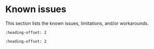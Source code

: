 # Known issues

This section lists the known issues, limitations, and/or workarounds.

```{include} /release/known_issues/printf_issue_for_program_address_space.md
:heading-offset: 2
```

```{include} /release/known_issues/hardware_issue.md
:heading-offset: 2
```